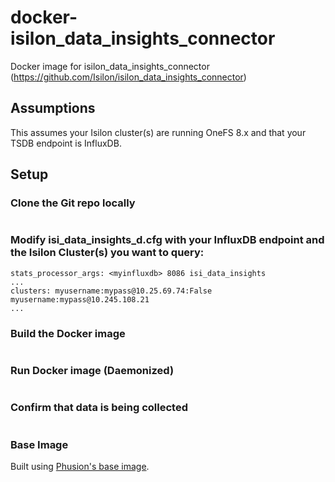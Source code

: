 # docker-isilon_data_insights_connector
Docker image for isilon_data_insights_connector
(https://github.com/Isilon/isilon_data_insights_connector)

## Assumptions

This assumes your Isilon cluster(s) are running OneFS 8.x and that your TSDB endpoint is InfluxDB.

## Setup

### Clone the Git repo locally

```git clone https://github.com/scr512/docker-isilon_data_insights_connector.git
```

### Modify isi_data_insights_d.cfg with your InfluxDB endpoint and the Isilon Cluster(s) you want to query:

```...
stats_processor_args: <myinfluxdb> 8086 isi_data_insights
...
clusters: myusername:mypass@10.25.69.74:False myusername:mypass@10.245.108.21
...
```
### Build the Docker image

```docker build -rm -t scr512/isilon_data_insights_connector ./docker-isilon_data_insights_connector
```
### Run Docker image (Daemonized)

```docker run -d --name isilon_data_insights_connector jasdav02/isilon_data_insights_connector
```
### Confirm that data is being collected

```docker exec -ti isilon_data_insights_connector tail -f /var/log/isi_data_insights_d.log
```

### Base Image

Built using [Phusion's base image](https://github.com/phusion/baseimage-docker).

